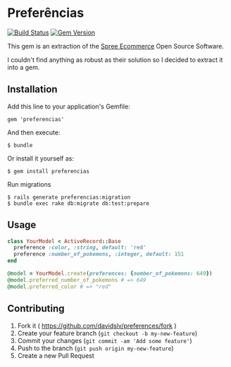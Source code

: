 # Preferências

[![Build Status](https://travis-ci.org/Davidslv/preferences.svg?branch=master)](https://travis-ci.org/davidslv/preferences)
[![Gem Version](https://badge.fury.io/rb/preferencias@2x.png)](http://badge.fury.io/rb/preferencias)

This gem is an extraction of the [Spree Ecommerce](https://github.com/spree/spree) Open Source Software.

I couldn't find anything as robust as their solution so I decided to extract it into a gem.

## Installation

Add this line to your application's Gemfile:

    gem 'preferencias'

And then execute:

    $ bundle

Or install it yourself as:

    $ gem install preferencias

Run migrations

    $ rails generate preferencias:migration
    $ bundle exec rake db:migrate db:test:prepare

## Usage

```ruby
class YourModel < ActiveRecord::Base
  preference :color, :string, default: 'red'
  preference :number_of_pokemons, :integer, default: 151
end

@model = YourModel.create(preferences: {number_of_pokemons: 649})
@model.preferred_number_of_pokemons # => 649
@model.preferred_color # => "red"
```

## Contributing

1. Fork it ( https://github.com/davidslv/preferences/fork )
2. Create your feature branch (`git checkout -b my-new-feature`)
3. Commit your changes (`git commit -am 'Add some feature'`)
4. Push to the branch (`git push origin my-new-feature`)
5. Create a new Pull Request
